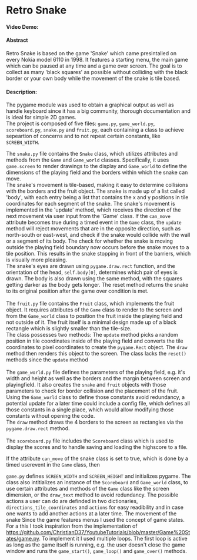 # Retro Snake
#### Video Demo:  <URL HERE>
#### Abstract
Retro Snake is based on the game 'Snake' which came presintalled on every Nokia model 6110 in 1998. It features a starting menu, 
the main game which can be paused at any time and a game over screen. The goal is to collect as many 'black squares' as possible without 
colliding with the black border or your own body while the movement of the snake is tile based. 
#### Description:
The pygame module was used to obtain a graphical output as well as handle keyboard since it has a big community, thorough documentation and is ideal for simple 
2D games.<br>
The project is composed of five files: `game.py`, `game_world.py`, `scoreboard.py`, `snake.py` and `fruit.py`, each containing a class to achieve sepeartion of concerns and to not repeat certain constants, like `SCREEN_WIDTH`. <br>
<!-- The `snake.py` file contains the `Snake` class which uses attributes and methods of the `Game` class, `game.screen` to render drawings to the display and of the `Game_world` class, which defines the dimensions of the playing field as well as the borders in which the snake can move.
The movement of the snake is tile based making the determination of wall and fruit collisions very easy. The snake is composed of a list named `body` and each entry is a list containing the x and y position in tile coordinates composing each segment of the snake.<br>
The movement of the snake is implemented in the `update` method, which receives the direction of the next movement via user input from the `Game` class. If `can_move` attribute turns true periodically through a timed event in the `Game` class the `update` method rejects movements which is opposite to the movement direction, e.g. north-south, east-west, and checks if the snake would collide with the wall or a segment of its body. Instead of moving to a tile position and then checking if that position is outside the playing field boundray the check happens before the movement, that way the snake stop infront of the barriers, which is visually more pleasing. The snake is drawn using `pygame.draw.rect()` function, depending on the orientation of the "head", `self.body[0]`, a different pair of eyes is drawn. The body is drawn by the same method but the longer it gets the darker the squares get. The reset method puts the snake back into its original position after the game over condition is fullfilled. -->
The `snake.py` file contains the `Snake` class, which utilizes attributes and methods from the `Game` and `Game_world` classes. Specifically, it uses `game.screen` to render drawings to the display and `Game_world` to define the dimensions of the playing field and the borders within which the snake can move.<br>
The snake's movement is tile-based, making it easy to determine collisions with the borders and the fruit object. The snake is made up of a list called 'body', with each entry being a list that contains the x and y positions in tile coordinates for each segment of the snake.
The snake's movement is implemented in the 'update' method, which receives the direction of the next movement via user input from the 'Game' class. If the `can_move` attribute becomes true during a timed event in the `Game` class, the `update` method will reject movements that are in the opposite direction, such as north-south or east-west, and check if the snake would collide with the wall or a segment of its body. The check for whether the snake is moving outside the playing field boundary now occurs before the snake moves to a tile position. This results in the snake stopping in front of the barriers, which is visually more pleasing.<br>
The snake's eyes are drawn using `pygame.draw.rect` function, and the orientation of the head, `self.body[0]`, determines which pair of eyes is drawn. The body is also drawn using the same method, with the squares getting darker as the body gets longer. The reset method returns the snake to its original position after the game over condition is met.<br>
<br>
The `fruit.py` file contains the `Fruit` class, which implements the fruit object. It requires attributes of the `Game` class to render to the screen and from the `Game_world` class to position the fruit inside the playing field and not outside of it. The fruit itself is a minimal design made up of a black rectangle which is slightly smaller than the tile-size.<br>
The class possesses two methods: The `update` method picks a random position in tile coordinates inside of the playing field and converts the tile coordinates to pixel coordinates to create the `pygame.Rect` object. 
The `draw` method then renders this object to the screen. The class lacks the `reset()` methods since the `update` method <br>
<br>
The `game_world.py` file defines the parameters of the playing field, e.g. it's width and height as well as the borders and the margin between screen and playingfield. It also creates the `snake` and `fruit` objects with those parameters to check for border collision and the placement of the fruit. Using the `Game_world` class to define those constants avoid redundancy, a potential update for a later time could include a config file, which defines all those constants in a single place, which would allow modifying those constants without opening the code.<br>
The `draw` method draws the 4 borders to the screen as rectangles via the `pygame.draw.rect` method.<br>
<br>
The `scoreboard.py` file includes the `Scoreboard` class which is used to display the scores and to handle saving and loading the highscore to a file.





If the attribute `can_move` of the snake class is set to true, which is done by a timed userevent in the `Game` class, then 



`game.py` defines `SCREEN_WIDTH` and `SCREEN_HEIGHT` and initializes
pygame. The class also intitializes an instance of the `Scoreboard` and `Game_world` class, to use certain attributes and methods of the `Game` class like the screen dimension, or the `draw_text` method to avoid redundancy. The possible actions a user can do are definded in two dictionaries, `directions_tile_coordinates` and `actions` for easy readibility and in case one wants to add another actions at a later time. The movement of the snake 
Since the game features menus I used the concept of game states. For a this I took inspiration from the implementation of https://github.com/ChristianD37/YoutubeTutorials/blob/master/Game%20States/game.py. To implement it I used multiple loops. The first loop is active as long as the game itself is running, e.g. the user doesn't close the game window
and runs the `game_start()`, `game_loop()` and `game_over()` methods. 

<!-- 
```
int main(void) 
{
    code goes here;
}
```
THen we talk about shit -->
